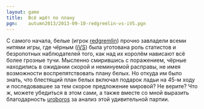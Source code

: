```yaml
---
layout: game
title:  Всё идёт по плану
pgn:    autumn2013/2013-09-10-redgremlin-vs-iVS.pgn
---
```


С самого начала, белые (игрок [redgremlin](http://www.linux.org.ru/people/redgremlin/profile)) прочно завладели всеми нитями игры, где чёрным ([iVS](http://www.linux.org.ru/people/iVS/profile)) была уготована роль статистов и безропотных наблюдателей того, как над их королём нависают всё более грозные тучи. Мысленно смирившись с поражением, чёрные находились в ожидании скорой и неминуемой расправы, не имея возможности воспрепятствовать плану белых. Но откуда им было знать, что блестящий план белых включал подарок ладьи на 45-м ходу и последовавшее за тем скорое предложение мировой? Не верите? Что ж, можете убедиться в этом сами, а также вместе со мной выразить благодарность [uroboros](http://www.linux.org.ru/people/uroboros/profile) за анализ этой удивительной партии.

<!-- paste your PGN below and make sure you dont specify an external
source with SetPgnUrl() -->
<form style="display:none;">
  <textarea id="pgnText" style="display:none;">
    {% include pgns/autumn2013/redgremlin-iVS.pgn %}
  </textarea>
</form>
